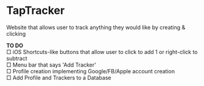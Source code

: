 # TapTracker
Website that allows user to track anything they would like by creating &amp; clicking

**TO DO**  
□ iOS Shortcuts-like buttons that allow user to click to add 1 or right-click to subtract  
□ Menu bar that says 'Add Tracker'  
□ Profile creation implementing Google/FB/Apple account creation  
□ Add Profile and Trackers to a Database
